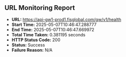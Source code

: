 ## URL Monitoring Report

- **URL:** https://api-gw1-prod1.fisglobal.com/gw/v1/health
- **Start Time:** 2025-05-07T10:46:47.288777
- **End Time:** 2025-05-07T10:46:47.669972
- **Total Time Taken:** 0.381195 seconds
- **HTTP Status Code:** 200
- **Status:** Success
- **Failure Reason:** N/A
